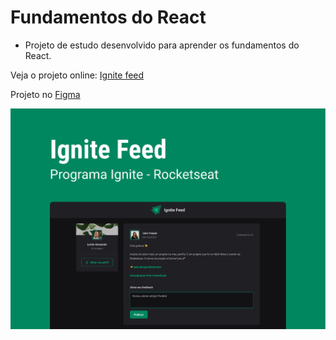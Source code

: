 # Fundamentos do React

* Projeto de estudo desenvolvido para aprender os fundamentos do React.

Veja o projeto online: [Ignite feed](https://main--celebrated-cat-2b89b7.netlify.app/)

Projeto no [Figma](https://www.figma.com/community/file/1113573231685349036)

![Ignite Feed layout image](./src/public/ignite-feed.png "Ignite Feed")

